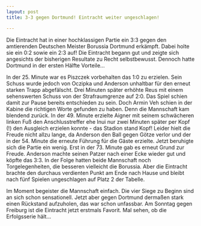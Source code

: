 ```yaml
---
layout: post
title: 3-3 gegen Dortmund! Eintracht weiter ungeschlagen!

---
```


Die Eintracht hat in einer hochklassigen Partie ein 3:3 gegen den amtierenden Deutschen Meister Borussia Dortmund erkämpft. Dabei holte sie ein 0:2 sowie ein 2:3 auf! Die Eintracht begann gut und zeigte sich angesichts der bisherigen Resultate zu Recht selbstbewusst. Dennoch hatte Dortmund in der ersten Hälfte Vorteile...

In der 25. Minute war es Piszczek vorbehalten das 1:0 zu erzielen. Sein Schuss wurde jedoch von Oczipka und Anderson unhaltbar für den erneut starken Trapp abgefälscht. Drei Minuten später erhöhte Reus mit einem sehenswerten Schuss von der Strafraumgrenze auf 2:0. Das Spiel schien damit zur Pause bereits entschieden zu sein. Doch Armin Veh schien in der Kabine die richtigen Worte gefunden zu haben. Denn die Mannschaft kam blendend zurück. In der 49. Minute erzielte Aigner mit seinem schwächeren linken Fuß den Anschlusstreffer ehe Inui nur zwei Minuten später per Kopf (!) den Ausgleich erzielen konnte - das Stadion stand Kopf! Leider hielt die Freude nicht allzu lange, da Anderson den Ball gegen Götze verlor und der in der 54. Minute die erneute Führung für die Gäste erzielte. Jetzt beruhigte sich die Partie ein wenig. Erst in der 73. Minute gab es erneut Grund zur Freude. Anderson machte seinen Patzer nach einer Ecke wieder gut und köpfte das 3:3. In der Folge hatten beide Mannschaft noch Torgelegenheiten, die besseren vielleicht die Borussia. Aber die Eintracht brachte den durchaus verdienten Punkt am Ende nach Hause und bleibt nach fünf Spielen ungeschlagen auf Platz 2 der Tabelle.  
  
Im Moment begeister die Mannschaft einfach. Die vier Siege zu Beginn sind an sich schon sensationell. Jetzt aber gegen Dortmund dermaßen stark einen Rückstand aufzuholen, das war schon unfassbar. Am Sonntag gegen Freiburg ist die Eintracht jetzt erstmals Favorit. Mal sehen, ob die Erfolgsserie hält...
